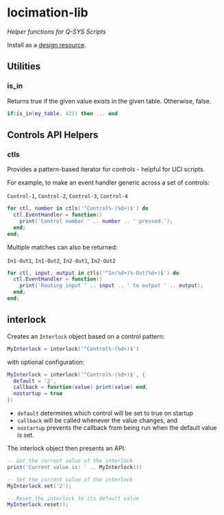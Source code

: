 # locimation-lib
*Helper functions for Q-SYS Scripts*

Install as a [design resource](https://q-syshelp.qsc.com/#Control_Scripting/External_Lua_Modules.htm).


## Utilities

### is_in

Returns true if the given value exists in the given table. Otherwise, false.

```lua
if(is_in(my_table, 42)) then ... end
```

## Controls API Helpers

### ctls

Provides a pattern-based iterator for controls - helpful for UCI scripts.

For example, to make an event handler generic across a set of controls:

`Control-1`, `Control-2`, `Control-3`, `Control-4`

```lua
for ctl, number in ctls('^Control%-(%d+)$') do
  ctl.EventHandler = function()
    print('Control number ' .. number .. ' pressed.');
  end;
end;
```

Multiple matches can also be returned:

`In1-Out1`, `In1-Out2`, `In2-Out1`, `In2-Out2`

```lua
for ctl, input, output in ctls('^In(%d+)%-Out(%d+)$') do
  ctl.EventHandler = function()
    print('Routing input ' .. input .. ' to output ' .. output);
  end;
end;
```

## interlock

Creates an `Interlock` object based on a control pattern:

```lua
MyInterlock = interlock('^Control%-(%d+)$')
```

with optional configuration:

```lua
MyInterlock = interlock('^Control%-(%d+)$', {
  default = '2',
  callback = function(value) print(value) end,
  nostartup = true
})
```

- `default` determines which control will be set to true on startup
- `callback` will be called whenever the value changes, and
- `nostartup` prevents the callback from being run when the default value is set.

The interlock object then presents an API:

```lua
-- Get the current value of the interlock
print('Current value is: ' .. MyInterlock())

-- Set the current value of the interlock
MyInterlock.set('2');

-- Reset the interlock to its default value
MyInterlock.reset();
```